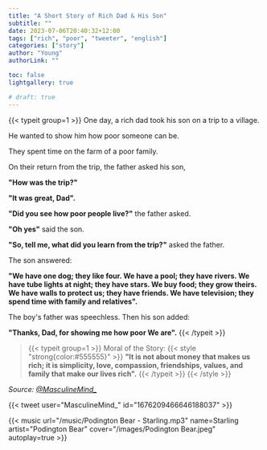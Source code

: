 ```yaml
---
title: "A Short Story of Rich Dad & His Son"
subtitle: ""
date: 2023-07-06T20:40:32+12:00
tags: ["rich", "poor", "tweeter", "english"]
categories: ["story"]
author: "Young"
authorLink: ""

toc: false
lightgallery: true

# draft: true
---
```


{{< typeit group=1 >}}
One day, a rich dad took his son on a trip to a village.

He wanted to show him how poor someone can be.

They spent time on the farm of a poor family.

On their return from the trip, the father asked his son,

**"How was the trip?"**

**"It was great, Dad".**

**"Did you see how poor people live?"** the father asked.

**"Oh yes"** said the son.

**"So, tell me, what did you learn from the trip?"** asked the father.

The son answered:

**"We have one dog; they like four. We have a pool; they have rivers. We have tube lights at night; they have stars. We buy food; they grow theirs. We have walls to protect us; they have friends. We have television; they spend time with family and relatives".**

The boy's father was speechless. Then his son added:

**"Thanks, Dad, for showing me how poor We are".**
{{< /typeit >}}


> {{< typeit group=1 >}} Moral of the Story:
{{< style "strong{color:#555555}" >}}
**"It is not about money that makes us rich; it is simplicity, love, compassion, friendships, values, and family that make our lives rich".**
{{< /typeit >}} {{< /style >}}


_Source: [@MasculineMind_](https://twitter.com/MasculineMind_)_

{{< tweet user="MasculineMind_" id="1676209466646188037" >}}

{{< music url="/music/Podington Bear - Starling.mp3" name=Starling artist="Podington Bear" cover="/images/Podington Bear.jpeg" autoplay=true >}}